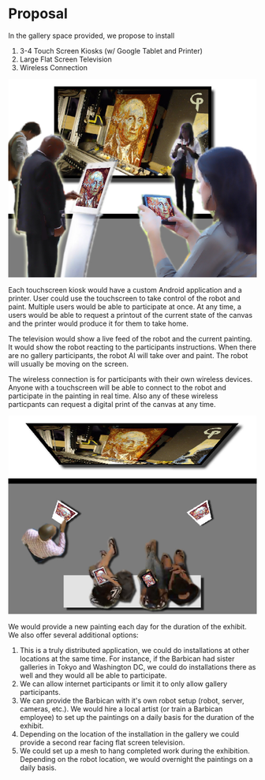 # Proposal

In the gallery space provided, we propose to install 

1. 3-4 Touch Screen Kiosks (w/ Google Tablet and Printer)
2. Large Flat Screen Television 
3. Wireless Connection

![Installation Front View](project_images/FrontView.jpg?raw=true "Installation Front View")

Each touchscreen kiosk would have a custom Android application and a printer. User could use the touchscreen to take control of the robot and paint.  Multiple users would be able to participate at once. At any time, a users would be able to request a printout of the current state of the canvas and the printer would produce it for them to take home.

The television would show a live feed of the robot and the current painting. It would show the robot reacting to the participants instructions.   When there are no gallery participants, the robot AI will take over and paint.  The robot will usually be moving on the screen.

The wireless connection is for participants with their own wireless devices. Anyone with a touchscreen will be able to connect to the robot and participate in the painting in real time.  Also any of these wireless particpants can request a digital print of the canvas at any time.

![Installation Arial View](project_images/ArialView.jpg?raw=true "Installation Arial View")

We would provide a new painting each day for the duration of the exhibit. We also offer several additional options:

1. This is a truly distributed application, we could do installations at other locations at the same time. For instance, if the Barbican had sister galleries in Tokyo and Washington DC, we could do installations there as well and they would all be able to participate.
2. We can allow internet participants or limit it to only allow gallery participants.
3. We can provide the Barbican with it's own robot setup (robot, server, cameras, etc.). We would hire a local artist (or train a Barbican employee) to set up the paintings on a daily basis for the duration of the exhibit.
4. Depending on the location of the installation in the gallery we could provide a second rear facing flat screen television. 
5. We could set up a mesh to hang completed work during the exhibition. Depending on the robot location, we would overnight the paintings on a daily basis.